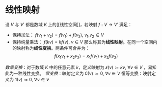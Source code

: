 # 线性映射

设 $V$ 与 $V'$ 都是数域 $K$ 上的[[线性空间]]，若映射 $f : V \to V'$ 满足：
+ 保持加法： $f(v_1+v_2)=f(v_1)+f(v_2),\ v_1.v_2 \in V$
+ 保持纯量乘法： $f(kv)=kf(v),\ v \in V$
那么称其为**线性映射**。在同一个空间内的映射称为**线性变换**。两条件可合并为：
$$ f(x_1v_1+x_2v_2)=x_1f(v_1)+x_2f(v_2) $$

*数乘变换*：对于数域 $K$ 中的任意元素 $k$，定义映射为 $\mathcal{k}(v):=k v,\ \forall v \in V$ ，易知此为一种线性变换。
*零变换*：映射定义为 $\mathcal{0}(v):=0,\ \forall v \in V$ 
恒等变换：映射定义为 $\mathcal{1}(v):=0,\ \forall v \in V$ 